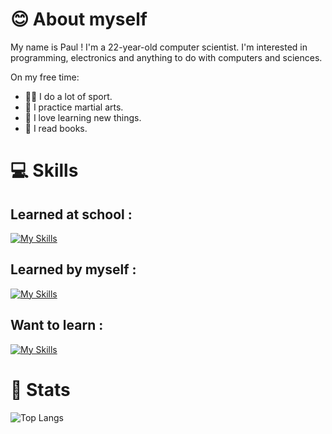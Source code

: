 
# 😊 About myself
My name is Paul ! I'm a 22-year-old computer scientist.
I'm interested in programming, electronics and anything to do with computers and sciences.

On my free time:
* 🏋️‍♂️ I do a lot of sport.
* 🥊 I practice martial arts.
* 🌌 I love learning new things.
* 📖 I read books.


# 💻 Skills

## Learned at school :

[![My Skills](https://skillicons.dev/icons?i=js,html,css,php,java,powershell,docker,git,windows)](https://skillicons.dev)

## Learned by myself :

[![My Skills](https://skillicons.dev/icons?i=py,c,cpp,go,arduino,nodejs)](https://skillicons.dev)

## Want to learn  :

[![My Skills](https://skillicons.dev/icons?i=rust,ruby,react,linux,vue)](https://skillicons.dev)

# 📱 Stats
![Top Langs]()



